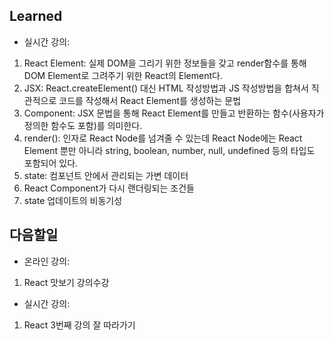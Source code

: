 ## Learned
- 실시간 강의:
1. React Element: 실제 DOM을 그리기 위한 정보들을 갖고 render함수를 통해 DOM Element로 그려주기 위한 React의 Element다.
2. JSX: React.createElement() 대신 HTML 작성방법과 JS 작성방법을 합쳐서 직관적으로 코드를 작성해서 React Element를 생성하는 문법
3. Component: JSX 문법을 통해 React Element를 만들고 반환하는 함수(사용자가 정의한 함수도 포함)를 의미한다.
4. render(): 인자로 React Node를 넘겨줄 수 있는데 React Node에는 React Element 뿐만 아니라 string, boolean, number, null, undefined 등의 타입도 포함되어 있다.
5. state: 컴포넌트 안에서 관리되는 가변 데이터
6. React Component가 다시 랜더링되는 조건들
7. state 업데이트의 비동기성

## 다음할일
- 온라인 강의:
1. React 맛보기 강의수강
- 실시간 강의:
1. React 3번째 강의 잘 따라가기
